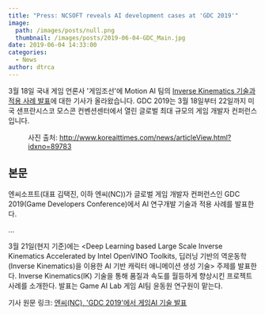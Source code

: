 ```yaml
---
title: "Press: NCSOFT reveals AI development cases at 'GDC 2019'"
image: 
  path: /images/posts/null.png
  thumbnail: /images/posts/2019-06-04-GDC_Main.jpg
date: 2019-06-04 14:33:00
categories:
  - News
author: dtrca
---
```


3월 18일 국내 게임 언론사 '게임조선'에 Motion AI 팀의 [Inverse Kinematics 기술과 적용 사례 발표](/conference/GDC_2019/)에 대한 기사가 올라왔습니다. GDC 2019는 3월 18일부터 22일까지 미국 샌프란시스코 모스콘 컨벤션센터에서 열린 글로벌 최대 규모의 게임 개발자 컨퍼런스입니다.

<figure class="align-center">
  <a href="#"><img src="{{ '/images/posts/2019-06-04-GDC_Main.jpg' | absolute_url }}" alt=""></a>
  <figcaption>사진 출처: <a href="http://www.koreaittimes.com/news/articleView.html?idxno=89783">http://www.koreaittimes.com/news/articleView.html?idxno=89783</a></figcaption>
</figure>

## 본문

엔씨소프트(대표 김택진, 이하 엔씨(NC))가 글로벌 게임 개발자 컨퍼런스인 GDC 2019(Game Developers Conference)에서 AI 연구개발 기술과 적용 사례를 발표한다.

...

3월 21일(현지 기준)에는 <Deep Learning based Large Scale Inverse Kinematics Accelerated by Intel OpenVINO Toolkits, 딥러닝 기반의 역운동학(Inverse Kinematics)을 이용한 AI 기반 캐릭터 애니메이션 생성 기술> 주제를 발표한다. Inverse Kinematics(IK) 기술을 통해 품질과 속도를 월등하게 향상시킨 프로젝트 사례를 소개한다. 발표는 Game AI Lab 게임 AI팀 윤동원 연구원이 맡는다.

기사 원문 링크: [엔씨(NC), 'GDC 2019'에서 게임AI 기술 발표](http://www.gamechosun.co.kr/webzine/article/view.php?no=153935)